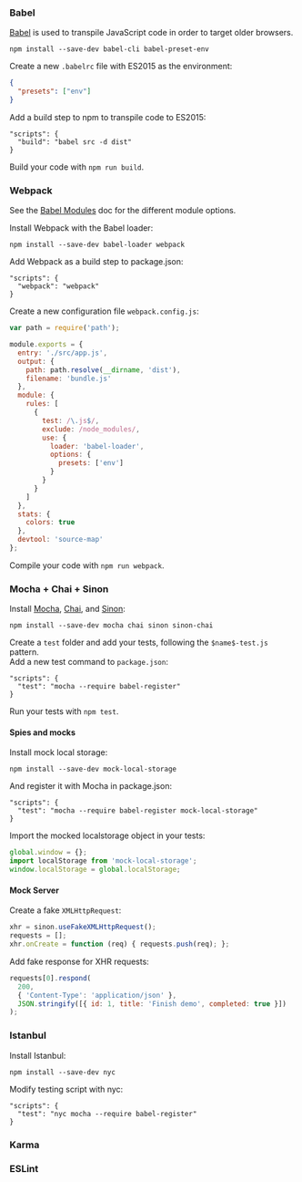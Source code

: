 ### Babel

[Babel](https://babeljs.io/) is used to transpile JavaScript code in order to target older browsers.

```npm install --save-dev babel-cli babel-preset-env```

Create a new `.babelrc` file with ES2015 as the environment:

```json
{
  "presets": ["env"]
}
```

Add a build step to npm to transpile code to ES2015:

```
"scripts": {
  "build": "babel src -d dist"
}
```

Build your code with ```npm run build```.

### Webpack
See the [Babel Modules](https://babeljs.io/docs/plugins/#transform-plugins-modules) doc for the different module options.

Install Webpack with the Babel loader:

```npm install --save-dev babel-loader webpack```

Add Webpack as a build step to package.json:

```
"scripts": {
  "webpack": "webpack"
}
```

Create a new configuration file `webpack.config.js`:

```javascript
var path = require('path');

module.exports = {
  entry: './src/app.js',
  output: {
    path: path.resolve(__dirname, 'dist'),
    filename: 'bundle.js'
  },
  module: {
    rules: [
      {
        test: /\.js$/,
        exclude: /node_modules/,
        use: {
          loader: 'babel-loader',
          options: {
            presets: ['env']
          }
        }
      }
    ]
  },
  stats: {
    colors: true
  },
  devtool: 'source-map'
};
```

Compile your code with ```npm run webpack```.

### Mocha + Chai + Sinon

Install [Mocha](https://mochajs.org/), [Chai](http://chaijs.com/), and [Sinon]():

```npm install --save-dev mocha chai sinon sinon-chai```

Create a `test` folder and add your tests, following the `$name$-test.js` pattern.  
Add a new test command to `package.json`:

```
"scripts": {
  "test": "mocha --require babel-register"
}
```

Run your tests with ```npm test```.

#### Spies and mocks

Install mock local storage:

```npm install --save-dev mock-local-storage```

And register it with Mocha in package.json:

```
"scripts": {
  "test": "mocha --require babel-register mock-local-storage"
}
```

Import the mocked localstorage object in your tests:

```javascript
global.window = {};
import localStorage from 'mock-local-storage';
window.localStorage = global.localStorage;
```

#### Mock Server

Create a fake `XMLHttpRequest`:

```javascript
xhr = sinon.useFakeXMLHttpRequest();
requests = [];
xhr.onCreate = function (req) { requests.push(req); };
```

Add fake response for XHR requests:

```javascript
requests[0].respond(
  200,
  { 'Content-Type': 'application/json' },
  JSON.stringify([{ id: 1, title: 'Finish demo', completed: true }])
);
```

### Istanbul

Install Istanbul:

```npm install --save-dev nyc```

Modify testing script with nyc:

```
"scripts": {
  "test": "nyc mocha --require babel-register"
}
```

### Karma

### ESLint